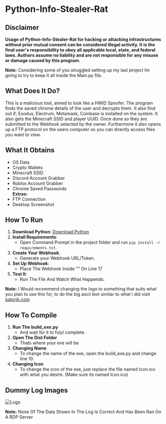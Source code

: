 # Python-Info-Stealer-Rat

## Disclaimer
**Usage of Python-Info-Stealer-Rat for hacking or attacking infrastructures without prior mutual consent can be considered illegal activity. It is the final user's responsibility to obey all applicable local, state, and federal laws. Authors assume no liability and are not responsible for any misuse or damage caused by this program.**

**Note:** Considering some of you struggled setting up  my last project Im going to try to keep it all inside the Main.py file.

## What Does It Do?
This is a malicious tool, aimed to look like a HWID Spoofer. The program finds the saved chrome details of the user and decrypts them. It also find out if; Exodus, Electrum, Metamask, Coinbase is installed on the system. It also gets the Minecraft SSID and player UUID. Once done so they are submitted to the Webhook selected by the owner. Furthermore it also opens up a FTP protocol on the users computer so you can directly access files you want to view.

## What It Obtains
- OS Data
- Crypto Wallets
- Minecraft SSID
- Discord Account Grabber
- Roblox Account Grabber
- Chrome Saved Passwords <br>
**Extras:** 
- FTP Connection
- Desktop Screenshot

## How To Run

1. **Download Python**: [Download Python](https://www.python.org/downloads/release/python-31012/)
2. **Install Requirements**:
    - Open Command Prompt in the project folder and run `pip install -r requirements.txt`.
3. **Create Your Webhook**:
    - Generate your Webhook URL/Token.
4. **Set Up Webhook**:
    - Place The Webhook Inside "" On Line 17
5. **Test It**:
    - Run The File And Watch What Happends.

**Note:** I Would recommend changing the logo to something that suits what you plan to use this for, 
          to do the big ascii text similar to what i did visit [patorjk.com](https://patorjk.com/software/taag/#p=display&f=Graffiti&t=Spin)

## How To Compile

1. **Run The build_exe.py** 
    - And wait for it to fulyl complete.
2. **Open The Dist Folder**
    - Thats where your exe will be
3. **Changing Name**
    - To change the name of the exe, open the build_exe.py and change line 10.
4. **Changing Icon**
    - To change the icon of the exe, just replace the file named Icon.ico with what you desire. (Make sure its named Icon.ico)

## Dummy Log Images<br>

![Logs](https://i.imgur.com/STJnGu1.png)

**Note:** None Of The Data Shown In The Log Is Correct And Has Been Ran On A RDP Server
